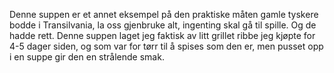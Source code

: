 Denne suppen er et annet eksempel på den praktiske måten gamle tyskere bodde i Transilvania, la oss gjenbruke alt, ingenting skal gå til spille. Og de hadde rett. Denne suppen laget jeg faktisk av litt grillet ribbe jeg kjøpte for 4-5 dager siden, og som var for tørr til å spises som den er, men pusset opp i en suppe gir den en strålende smak.